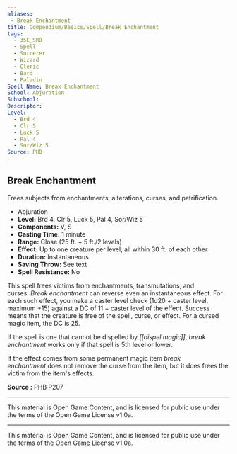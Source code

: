 ```yaml
---
aliases:
 - Break Enchantment
title: Compendium/Basics/Spell/Break Enchantment
tags: 
  - 35E_SRD
  - Spell
  - Sorcerer
  - Wizard
  - Cleric
  - Bard
  - Paladin
Spell Name: Break Enchantment
School: Abjuration
Subschool: 
Descriptor: 
Level:
  - Brd 4
  - Clr 5
  - Luck 5
  - Pal 4
  - Sor/Wiz 5
Source: PHB
---
```


## Break Enchantment

Frees subjects from enchantments, alterations, curses, and petrification.

- Abjuration
- **Level:** Brd 4, Clr 5, Luck 5, Pal 4, Sor/Wiz 5
- **Components:** V, S
- **Casting Time:** 1 minute
- **Range:** Close (25 ft. + 5 ft./2 levels)
- **Effect:** Up to one creature per level, all within 30 ft. of each other
- **Duration:** Instantaneous
- **Saving Throw:** See text
- **Spell Resistance:** No

This spell frees victims from enchantments, transmutations, and curses. _Break enchantment_ can reverse even an instantaneous effect. For each such effect, you make a caster level check (1d20 + caster level, maximum +15) against a DC of 11 + caster level of the effect. Success means that the creature is free of the spell, curse, or effect. For a cursed magic item, the DC is 25.

If the spell is one that cannot be dispelled by _[[dispel magic]]_, _break enchantment_ works only if that spell is 5th level or lower.

If the effect comes from some permanent magic item _break enchantment_ does not remove the curse from the item, but it does frees the victim from the item's effects.

**Source :** PHB P207

---

This material is Open Game Content, and is licensed for public use under  
the terms of the Open Game License v1.0a.

---

This material is Open Game Content, and is licensed for public use under the terms of the Open Game License v1.0a.
